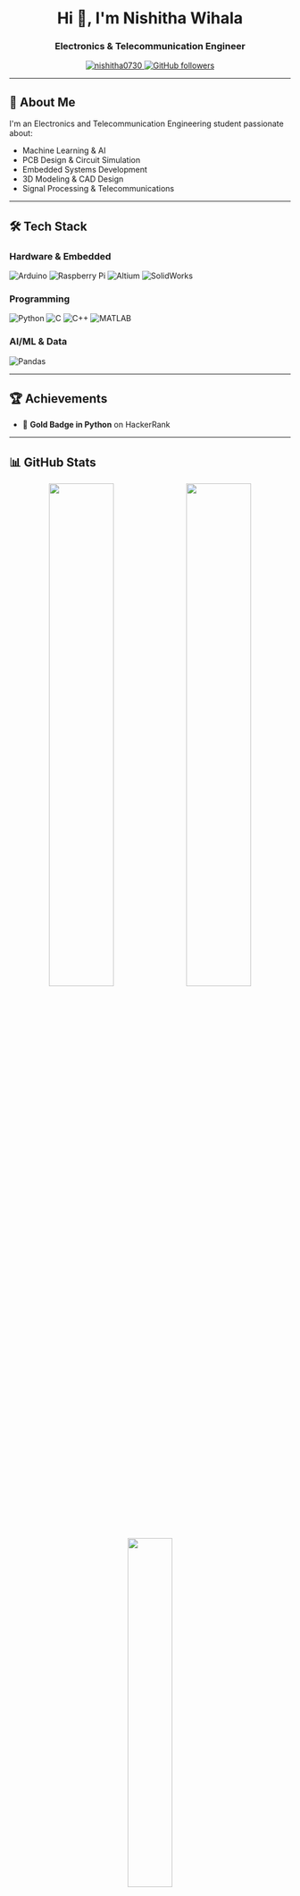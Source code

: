 <h1 align="center">Hi 👋, I'm Nishitha Wihala</h1>
<h3 align="center">Electronics & Telecommunication Engineer</h3>

<p align="center">
  <a href="https://github.com/nishitha0730">
    <img src="https://komarev.com/ghpvc/?username=nishitha0730&label=Profile%20views&color=0e75b6&style=flat" alt="nishitha0730" />
  </a>
  <a href="https://github.com/nishitha0730?tab=followers">
    <img src="https://img.shields.io/github/followers/nishitha0730?label=Followers&style=social" alt="GitHub followers" />
  </a>
</p>

---

## 🚀 About Me

I'm an Electronics and Telecommunication Engineering student passionate about:
- Machine Learning & AI
- PCB Design & Circuit Simulation
- Embedded Systems Development
- 3D Modeling & CAD Design
- Signal Processing & Telecommunications

---

## 🛠️ Tech Stack

### **Hardware & Embedded**
![Arduino](https://img.shields.io/badge/-Arduino-00979D?style=for-the-badge&logo=Arduino&logoColor=white)
![Raspberry Pi](https://img.shields.io/badge/-Raspberry%20Pi-C51A4A?style=for-the-badge&logo=Raspberry-Pi)
![Altium](https://img.shields.io/badge/-Altium-A5915F?style=for-the-badge&logo=Altium-Designer&logoColor=white)
![SolidWorks](https://img.shields.io/badge/-SolidWorks-FFA116?style=for-the-badge&logo=Dassault-Systems&logoColor=black)

### **Programming**
![Python](https://img.shields.io/badge/-Python-3776AB?style=for-the-badge&logo=Python&logoColor=white)
![C](https://img.shields.io/badge/-C-A8B9CC?style=for-the-badge&logo=C&logoColor=black)
![C++](https://img.shields.io/badge/-C++-00599C?style=for-the-badge&logo=C%2B%2B&logoColor=white)
![MATLAB](https://img.shields.io/badge/-MATLAB-0076A8?style=for-the-badge&logo=MathWorks&logoColor=white)

### **AI/ML & Data**
![Pandas](https://img.shields.io/badge/-Pandas-150458?style=for-the-badge&logo=Pandas&logoColor=white)

---

## 🏆 Achievements
- 🥇 **Gold Badge in Python** on HackerRank  
---

## 📊 GitHub Stats

<p align="center">
  <img width="48%" src="https://github-readme-stats.vercel.app/api?username=nishitha0730&show_icons=true&theme=radical&hide_border=true" />
  <img width="48%" src="https://github-readme-streak-stats.herokuapp.com/?user=nishitha0730&theme=radical&hide_border=true" />
</p>

<p align="center">
  <img width="40%" src="https://github-readme-stats.vercel.app/api/top-langs/?username=nishitha0730&layout=compact&theme=radical&hide_border=true&langs_count=8" />
</p>

---

## 📫 Let's Connect

<p align="center">
  <a href="mailto:nishithawihala30@gmail.com">
    <img src="https://img.shields.io/badge/Gmail-D14836?style=for-the-badge&logo=gmail&logoColor=white" alt="Gmail">
  </a>
  <a href="https://linkedin.com/in/yourprofile">
    <img src="https://img.shields.io/badge/LinkedIn-0077B5?style=for-the-badge&logo=linkedin&logoColor=white" alt="LinkedIn">
  </a>
  <a href="https://www.hackerrank.com/profile/nishithawihala30">
    <img src="https://img.shields.io/badge/-HackerRank-2EC866?style=for-the-badge&logo=HackerRank&logoColor=white" alt="HackerRank">
  </a>
</p>

---

<p align="center">
  <img src="https://ghchart.rshah.org/nishitha0730" alt="Nishitha's GitHub Contributions" />
</p>
<p align="center">My GitHub Contribution History</p>
